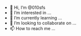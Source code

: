 - 👋 Hi, I’m @010sfs
- 👀 I’m interested in ...
- 🌱 I’m currently learning ...
- 💞️ I’m looking to collaborate on ...
- 📫 How to reach me ...

<!---
010sfs/010sfs is a ✨ special ✨ repository because its `README.md` (this file) appears on your GitHub profile.
You can click the Preview link to take a look at your changes.
--->
